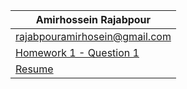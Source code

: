| Amirhossein Rajabpour                 |
| ------------------------------- |
| [rajabpouramirhosein@gmail.com](mailto:rajabpouramirhosein@gmail.com) |
| [Homework 1 - Question 1](https://github.com/Amirhossein-Rajabpour/IE-HW1-Q1) |
|[Resume](https://github.com/Amirhossein-Rajabpour/Amirhossein-Rajabpour.github.io/blob/main/Amirhossein%20Rajabpour-CV.pdf) |

